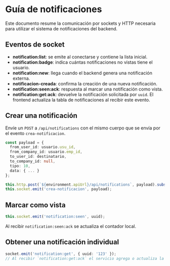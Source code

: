 # Guía de notificaciones

Este documento resume la comunicación por sockets y HTTP necesaria para utilizar el sistema de notificaciones del backend.

## Eventos de socket
- **notification:list**: se emite al conectarse y contiene la lista inicial.
- **notification:badge**: indica cuántas notificaciones no vistas tiene el usuario.
- **notification:new**: llega cuando el backend genera una notificación externa.
- **notificacion-creada**: confirma la creación de una nueva notificación.
- **notification:seen:ack**: respuesta al marcar una notificación como vista.
- **notification:get:ack**: devuelve la notificación solicitada por `uuid`. El
  frontend actualiza la tabla de notificaciones al recibir este evento.

## Crear una notificación
Envíe un `POST` a `/api/notifications` con el mismo cuerpo que se envía por el evento `crea-notificacion`.

```ts
const payload = {
  from_user_id: usuario.usu_id,
  from_company_id: usuario.emp_id,
  to_user_id: destinatario,
  to_company_id: null,
  tipo: 10,
  data: { ... }
};

this.http.post(`${environment.apiUrl}/api/notifications`, payload).subscribe();
this.socket.emit('crea-notificacion', payload);
```

## Marcar como vista

```ts
this.socket.emit('notification:seen', uuid);
```

Al recibir `notification:seen:ack` se actualiza el contador local.

## Obtener una notificación individual

```ts
socket.emit('notification:get', { uuid: '123' });
// Al recibir `notification:get:ack` el servicio agrega o actualiza la notificación
```
